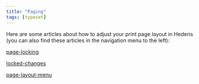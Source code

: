 ```yaml
---
title: "Paging"
tags: [typeset]
---
```

 
<html><body><section data-type="chapter" class="hsecchapter" data-hederis-type="hsecchapter" id="intro-paging" data-pi-attrs="id: intro-paging; data-tags: typeset;" role="doc-chapter" data-tags="typeset" data-author-name=" " data-book-title=" " title="Paging"><p class="hblkp" data-hederis-type="hblkp" id="pQFN7xJrC">Here are some articles about how to adjust your print page layout in Hederis (you can also find these articles in the navigation menu to the left): </p><p class="hblkp" data-hederis-type="hblkp" id="pLURtl8B3"><a href="{% link _docs/page-locking.md %}" class="hspana" data-hederis-type="hspana" id="p7mlPDNLC">page-locking</a></p><p class="hblkp" data-hederis-type="hblkp" id="pGny3cbMR"><a href="{% link _docs/locked-changes.md %}" class="hspana" data-hederis-type="hspana" id="pJEbAWRX1">locked-changes</a></p><p class="hblkp" data-hederis-type="hblkp" id="pG7JqxFL6"><a href="{% link _docs/page-layout-menu.md %}" class="hspana" data-hederis-type="hspana" id="pjztRWJeU">page-layout-menu</a></p></section></body></html>
